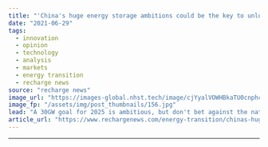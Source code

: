 ```yaml
---
title: "'China's huge energy storage ambitions could be the key to unlock net zero'"
date: "2021-06-29"
tags: 
  - innovation
  - opinion
  - technology
  - analysis
  - markets
  - energy transition
  - recharge news
source: "recharge news"
image_url: "https://images-global.nhst.tech/image/cjYyalVOWHBkaTU0cnphcFR4K0tTVm5hS1Q0QThPNFg3RWczR1llcDNoOD0=/nhst/binary/e1c8e4af8702b24a9f67a9ac15b0f233"
image_fp: "/assets/img/post_thumbnails/156.jpg"
lead: "A 30GW goal for 2025 is ambitious, but don't bet against the nation meeting or beating it, writes Le Xu"
article_url: "https://www.rechargenews.com/energy-transition/chinas-huge-energy-storage-ambitions-could-be-the-key-to-unlock-net-zero/2-1-1030793"
---
```


---
